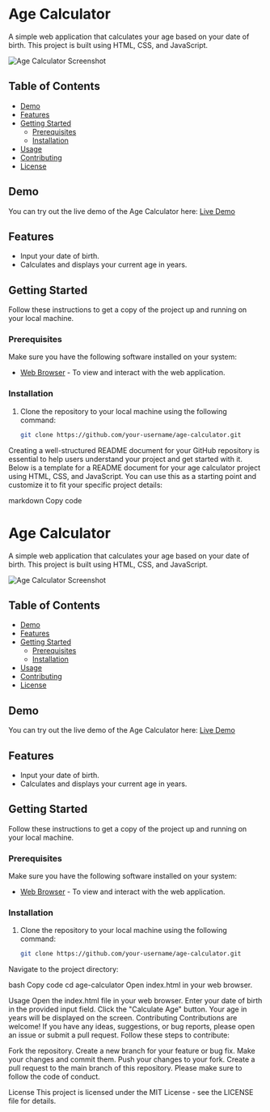 # Age Calculator

A simple web application that calculates your age based on your date of birth. This project is built using HTML, CSS, and JavaScript.

![Age Calculator Screenshot](screenshot.png)

## Table of Contents

- [Demo](#demo)
- [Features](#features)
- [Getting Started](#getting-started)
  - [Prerequisites](#prerequisites)
  - [Installation](#installation)
- [Usage](#usage)
- [Contributing](#contributing)
- [License](#license)

## Demo

You can try out the live demo of the Age Calculator here: [Live Demo](https://your-demo-link-here.com)

## Features

- Input your date of birth.
- Calculates and displays your current age in years.

## Getting Started

Follow these instructions to get a copy of the project up and running on your local machine.

### Prerequisites

Make sure you have the following software installed on your system:

- [Web Browser](https://www.google.com/chrome/) - To view and interact with the web application.

### Installation

1. Clone the repository to your local machine using the following command:

   ```bash
   git clone https://github.com/your-username/age-calculator.git

Creating a well-structured README document for your GitHub repository is essential to help users understand your project and get started with it. Below is a template for a README document for your age calculator project using HTML, CSS, and JavaScript. You can use this as a starting point and customize it to fit your specific project details:

markdown
Copy code
# Age Calculator

A simple web application that calculates your age based on your date of birth. This project is built using HTML, CSS, and JavaScript.

![Age Calculator Screenshot](screenshot.png)

## Table of Contents

- [Demo](#demo)
- [Features](#features)
- [Getting Started](#getting-started)
  - [Prerequisites](#prerequisites)
  - [Installation](#installation)
- [Usage](#usage)
- [Contributing](#contributing)
- [License](#license)

## Demo

You can try out the live demo of the Age Calculator here: [Live Demo](https://your-demo-link-here.com)

## Features

- Input your date of birth.
- Calculates and displays your current age in years.

## Getting Started

Follow these instructions to get a copy of the project up and running on your local machine.

### Prerequisites

Make sure you have the following software installed on your system:

- [Web Browser](https://www.google.com/chrome/) - To view and interact with the web application.

### Installation

1. Clone the repository to your local machine using the following command:

   ```bash
   git clone https://github.com/your-username/age-calculator.git

Navigate to the project directory:

bash
Copy code
cd age-calculator
Open index.html in your web browser.

Usage
Open the index.html file in your web browser.
Enter your date of birth in the provided input field.
Click the "Calculate Age" button.
Your age in years will be displayed on the screen.
Contributing
Contributions are welcome! If you have any ideas, suggestions, or bug reports, please open an issue or submit a pull request. Follow these steps to contribute:


Fork the repository.
Create a new branch for your feature or bug fix.
Make your changes and commit them.
Push your changes to your fork.
Create a pull request to the main branch of this repository.
Please make sure to follow the code of conduct.

License
This project is licensed under the MIT License - see the LICENSE file for details.

